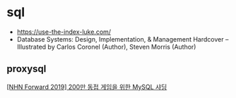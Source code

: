 # sql

- <https://use-the-index-luke.com/>
- Database Systems: Design, Implementation, & Management Hardcover – Illustrated by Carlos Coronel (Author), Steven Morris (Author)

## proxysql
[[NHN Forward 2019] 200만 동접 게임을 위한 MySQL 샤딩](https://www.youtube.com/watch?v=8Eb_n7JA1yA&list=PL42XJKPNDepZVLkCM4yEKmU4LHyXjzChy&index=6)

